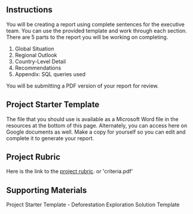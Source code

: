 ## Instructions

You will be creating a report using complete sentences for the executive team. You can use the provided template and work through each section. There are 5 parts to the report you will be working on completing.

1. Global Situation
2. Regional Outlook
3. Country-Level Detail
4. Recommendations
5. Appendix: SQL queries used

You will be submitting a PDF version of your report for review.

## Project Starter Template

The file that you should use is available as a Microsoft Word file in the resources at the bottom of this page. Alternately, you can access here on Google documents as well. Make a copy for yourself so you can edit and complete it to generate your report.

## Project Rubric

Here is the link to the [project rubric](https://review.udacity.com/#!/rubrics/2771/view). or 'criteria.pdf'

## Supporting Materials

Project Starter Template - Deforestation Exploration Solution Template
